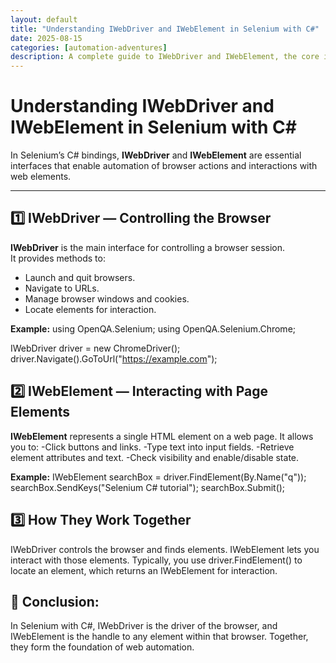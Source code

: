 ```yaml
---
layout: default
title: "Understanding IWebDriver and IWebElement in Selenium with C#"
date: 2025-08-15
categories: [automation-adventures]
description: A complete guide to IWebDriver and IWebElement, the core interfaces for Selenium automation in C#.
---
```


# Understanding IWebDriver and IWebElement in Selenium with C#

In Selenium’s C# bindings, **IWebDriver** and **IWebElement** are essential interfaces that enable automation of browser actions and interactions with web elements.

---

## 1️⃣ IWebDriver — Controlling the Browser

**IWebDriver** is the main interface for controlling a browser session.  
It provides methods to:
- Launch and quit browsers.
- Navigate to URLs.
- Manage browser windows and cookies.
- Locate elements for interaction.

**Example:**
using OpenQA.Selenium;
using OpenQA.Selenium.Chrome;

IWebDriver driver = new ChromeDriver();
driver.Navigate().GoToUrl("https://example.com");

## 2️⃣ IWebElement — Interacting with Page Elements

**IWebElement** represents a single HTML element on a web page.
It allows you to:
-Click buttons and links.
-Type text into input fields.
-Retrieve element attributes and text.
-Check visibility and enable/disable state.

**Example:**
IWebElement searchBox = driver.FindElement(By.Name("q"));
searchBox.SendKeys("Selenium C# tutorial");
searchBox.Submit();

## 3️⃣ How They Work Together
IWebDriver controls the browser and finds elements.
IWebElement lets you interact with those elements.
Typically, you use driver.FindElement() to locate an element, which returns an IWebElement for interaction.

## 📌 Conclusion:
In Selenium with C#, IWebDriver is the driver of the browser, and IWebElement is the handle to any element within that browser. Together, they form the foundation of web automation.
